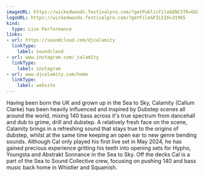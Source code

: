 ```yaml
---
imageURL: https://wickedwoods.festivalpro.com/?getPublicFile&ENCSTR=GGUsVmeKrOemmciKpUqF
logoURL: https://wickedwoods.festivalpro.com/?getFile&FILEID=31965
kind:
  type: Live Performance
links:
- url: https://soundcloud.com/djcalamity
  linkType:
    label: soundcloud
- url: www.instagram.com/_calam1ty
  linkType:
    label: instagram
- url: www.djcalamity.com/home
  linkType:
    label: website
---
```

Having been born the UK and grown up in the Sea to Sky, Calamity (Callum Clarke) has been heavily influenced and inspired by Dubstep scenes all around the world, mixing 140 bass across it's true spectrum from dancehall and dub to grime, drill and dubstep. A relatively fresh face on the scene, Calamity brings in a refreshing sound that stays true to the origins of dubstep, whilst at the same time keeping an open ear to new genre bending sounds. Although Cal only played his first live set in May 2024, he has gained precious experience gritting his teeth into opening sets for Hypho, Youngsta and Abstrakt Sonnance in the Sea to Sky. Off the decks Cal is a part of the Sea to Sound Collective crew, focusing on pushing 140 and bass music back home in Whistler and Squamish. 
